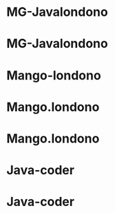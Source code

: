 # MG-Javalondono
# MG-Javalondono
# Mango-londono
# Mango.londono
# Mango.londono
# Java-coder
# Java-coder

